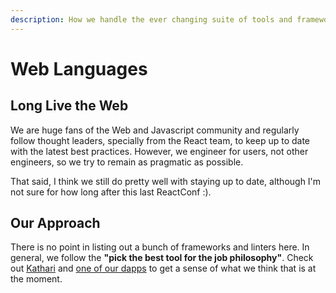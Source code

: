 ```yaml
---
description: How we handle the ever changing suite of tools and frameworks.
---
```


# Web Languages

## Long Live the Web

We are huge fans of the Web and Javascript community and regularly follow thought leaders, specially from the React team, to keep up to date with the latest best practices. However, we engineer for users, not other engineers, so we try to remain as pragmatic as possible.

That said, I think we still do pretty well with staying up to date, although I'm not sure for how long after this last ReactConf :\).

## Our Approach

There is no point in listing out a bunch of frameworks and linters here. In general, we follow the **"pick the best tool for the job philosophy"**. Check out [Kathari](../kathari.md) and [one of our dapps](https://github.com/kleros/doges-on-trial) to get a sense of what we think that is at the moment.

